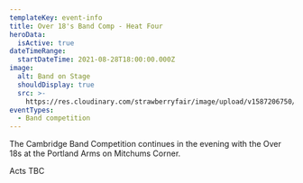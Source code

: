 ```yaml
---
templateKey: event-info
title: Over 18's Band Comp - Heat Four
heroData:
  isActive: true
dateTimeRange:
  startDateTime: 2021-08-28T18:00:00.000Z
image:
  alt: Band on Stage
  shouldDisplay: true
  src: >-
    https://res.cloudinary.com/strawberryfair/image/upload/v1587206750/Events/band-comp-jump_bbclzx.jpg
eventTypes:
  - Band competition
---
```

The Cambridge Band Competition continues in the evening with the Over 18s at the Portland Arms on Mitchums Corner.

Acts TBC
